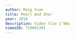 ```yaml
---
author: Ming Yuan
title: Pearl And Shor
year: 2018
description: Video file 1’06s
vimeoID: 719661391
---
```


